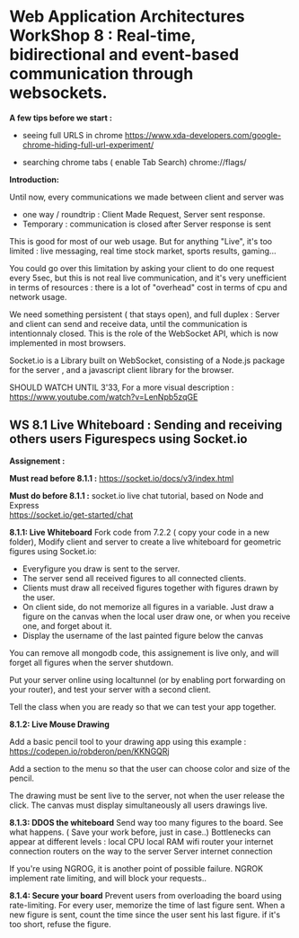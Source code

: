 # Web Application Architectures WorkShop 8 : Real-time, bidirectional and event-based communication through websockets.



**A few tips before we start :**

- seeing full URLS in chrome
https://www.xda-developers.com/google-chrome-hiding-full-url-experiment/

- searching chrome tabs ( enable Tab Search)
chrome://flags/


**Introduction:**

Until now, every communications we made between client and server was  
- one way / roundtrip  : Client Made Request, Server sent response. 
- Temporary : communication is closed after Server response is sent

This is good for most of our web usage. But for anything "Live", it's too limited : live messaging, real time stock market, sports results, gaming...

You could go over this limitation by asking your client to do one request every 5sec, but this is not real live communication, and it's very  unefficient in terms of resources : there is a lot of "overhead" cost in terms of cpu and network usage. 

We need something persistent ( that stays open), and full duplex  : Server and client can send and receive data, until the communication is intentionnaly closed. This is the role of the WebSocket API, which is now implemented in most browsers.

Socket.io is a Library built on WebSocket, consisting of a Node.js package for the server , and a javascript client library for the browser.

SHOULD WATCH UNTIL 3'33, For a more visual description :
https://www.youtube.com/watch?v=LenNpb5zqGE



## WS 8.1 Live Whiteboard : Sending and receiving others users Figurespecs using Socket.io

**Assignement :** 

**Must read before 8.1.1 :**
https://socket.io/docs/v3/index.html

**Must do before 8.1.1 :**
socket.io live chat tutorial, based on Node and Express  
https://socket.io/get-started/chat

**8.1.1: Live Whiteboard**
Fork code from 7.2.2 ( copy your code in a new folder), Modify client and server to create a live whiteboard for geometric figures using Socket.io: 
- Everyfigure you draw is sent to the server. 
- The server send all received figures to all connected clients. 
- Clients must draw all received figures together with figures drawn by the user.
- On client side, do not memorize all figures in a variable. Just draw a figure on the canvas when the local user draw one, or when you receive one, and forget about it.
- Display the username of the last painted figure below the canvas

You can remove all mongodb code, this assignement is live only, and will forget all figures when the server shutdown.

Put your server online using localtunnel (or by enabling port forwarding on your router), and test your server with a second client.

Tell the class when you are ready so that we can test your app together.


**8.1.2: Live Mouse Drawing**

Add a basic pencil tool to your drawing app using this example : https://codepen.io/robderon/pen/KKNGQRj

Add a section to the menu so that the user can choose color and size of the pencil.

The drawing must be sent live to the server, not when the user release the click. The canvas must display simultaneously all users drawings live.

**8.1.3: DDOS the whiteboard**
Send way too many figures to the board. See what happens. ( Save your work before, just in case..)
Bottlenecks can appear at different levels : 
local CPU
local RAM
wifi router
your internet connection
routers on the way to the server
Server internet connection

If you're using NGROG, it is another point of possible failure. NGROK implement rate limiting, and will block your requests..


**8.1.4: Secure your board**
Prevent users from overloading the board using rate-limiting.
For every user, memorize the time of last figure sent. When a new figure is sent, count the time since the user sent his last figure. if it's too short, refuse the figure.
